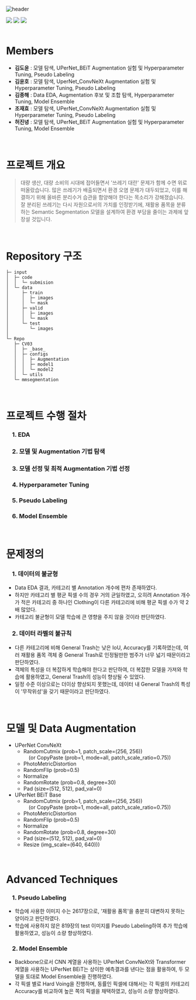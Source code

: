 ![header](https://capsule-render.vercel.app/api?type=rect&color=0:87CEFA,100:4169E1&text=재활용%20품목%20분류를%20위한%20Semantic%20Segmentation&fontSize=32)
<div align="left">
	<img src="https://img.shields.io/badge/Python-3776AB?style=flat&logo=Python&logoColor=white" />
	<img src="https://img.shields.io/badge/Pytorch-EE4C2C?style=flat&logo=Pytorch&logoColor=white" />
	<img src="https://img.shields.io/badge/OpenMMLab-181717?style=flat&logo=Github&logoColor=white" />
</div>
&nbsp;

# Members
- **김도윤**  : 모델 탐색, UPerNet_BEiT Augmentation 실험 및 Hyperparameter Tuning, Pseudo Labeling 
- **김윤호**  : 모델 탐색, UperNet_ConvNeXt Augmentation 실험 및 Hyperparameter Tuning, Pseudo Labeling 
- **김종해**  : Data EDA, Augmentation 후보 및 조합 탐색, Hyperparameter Tuning, Model Ensemble
- **조재효**  : 모델 탐색, UPerNet_ConvNeXt Augmentation 실험 및 Hyperparameter Tuning, Pseudo Labeling
- **허진녕**  : 모델 탐색, UPerNet_BEiT Augmentation 실험 및 Hyperparameter Tuning, Model Ensemble

&nbsp;

# 프로젝트 개요
> 대량 생산, 대량 소비의 시대에 접어들면서 '쓰레기 대란' 문제가 함께 수면 위로 떠올랐습니다. 많은 쓰레기가 배출되면서 환경 오염 문제가 대두되었고, 이를 해결하기 위해 올바른 분리수거 습관을 함양해야 한다는 목소리가 강해졌습니다. 잘 분리된 쓰레기는 다시 자원으로서의 가치를 인정받기에, 재활용 품목을 분류하는 Semantic Segmentation 모델을 설계하여 환경 부담을 줄이는 과제에 앞장설 것입니다.

&nbsp;

# Repository 구조
```
├─ input
│  ├─ code
│  │  └─ submision
│  └─ data
│     ├─ train
│     │  ├─ images
│     │  └─ mask
│     ├─ valid
│     │  ├─ images
│     │  └─ mask
│     └─ test
│        └─ images
│
└─ Repo
   ├─ CV03
   │  ├─ _base_
   │  ├─ configs
   │  │  ├─ Augmentation
   │  │  ├─ model1
   │  │  └─ model2
   │  └─ utils
   └─ mmsegmentation
```	


&nbsp;

# 프로젝트 수행 절차
<h3> 1. EDA  </h3>
<h3> 2. 모델 및 Augmentation 기법 탐색  </h3>
<h3> 3. 모델 선정 및 최적 Augmentation 기법 선정  </h3>
<h3> 4. Hyperparameter Tuning  </h3>
<h3> 5. Pseudo Labeling </h3>
<h3> 6. Model Ensemble  </h3>

&nbsp;

# 문제정의
<h3> 1. 데이터의 불균형   </h3>  

- Data EDA 결과, 카테고리 별 Annotation 개수에 편차 존재하였다.
- 하지만 카테고리 별 평균 픽셀 수의 경우 거의 균일하였고, 오히려 Annotation 개수가 적은 카테고리 중 하나인 Clothing이 다른 카테고리에 비해 평균 픽셀 수가 약 2배 많았다.
- 카테고리 불균형이 모델 학습에 큰 영향을 주지 않을 것이라 판단하였다.

<h3> 2. 데이터 라벨의 불규칙   </h3>  

- 다른 카테고리에 비해 General Trash는 낮은 IoU, Accuracy를 기록하였는데, 여러 재활용 품목 객체 중 General Trash로 인정될만한 범주가 너무 넓기 때문이라고 판단하였다.
- 객체의 특성을 더 복잡하게 학습해야 한다고 판단하여, 더 복잡한 모델을 가져와 학습에 활용하였고, General Trash의 성능이 향상될 수 있었다.
- 일정 수준 이상으로는 더이상 향상되지 못했는데, 데이터 내 General Trash의 특성이 '무작위성'을 갖기 때문이라고 판단하였다.

&nbsp;

# 모델 및 Data Augmentation
- UPerNet ConvNeXt
	- RandomCutmix (prob=1, patch_scale=(256, 256))  
	 (or CopyPaste (prob=1, mode=all, patch_scale_ratio=0.75))
	- PhotoMetricDistortion
	- RandomFlip (prob=0.5)
	- Normalize
	- RandomRotate (prob=0.8, degree=30)
	- Pad (size=(512, 512), pad_val=0)
   
- UPerNet BEiT Base
	- RandomCutmix (prob=1, patch_scale=(256, 256))  
	 (or CopyPaste (prob=1, mode=all, patch_scale_ratio=0.75))
	- PhotoMetricDistortion
	- RandomFlip (prob=0.5)
	- Normalize
	- RandomRotate (prob=0.8, degree=30)
	- Pad (size=(512, 512), pad_val=0)
	- Resize (img_scale=(640, 640)))

&nbsp;

# Advanced Techniques
<h3> 1. Pseudo Labeling   </h3>  

- 학습에 사용한 이미지 수는 2617장으로, '재활용 품목'을 충분히 대변하지 못하는 양이라고 판단하였다.
- 학습에 사용하지 않은 819장의 test 이미지를 Pseudo Labeling하여 추가 학습에 활용하였고, 성능이 소량 향상하였다.

<h3> 2. Model Ensemble   </h3>  

- Backbone으로서 CNN 계열을 사용하는 UPerNet ConvNeXt와 Transformer 계열을 사용하는 UPerNet BEiT는 상이한 예측결과를 낸다는 점을 활용하여, 두 모델을 토대로 Model Ensemble을 진행하였다.
- 각 픽셀 별로 Hard Voing을 진행하며, 동률인 픽셀에 대해서는 각 픽셀의 카테고리 Accuracy를 비교하여 높은 쪽의 픽셀을 채택하였고, 성능이 소량 향상하였다.
